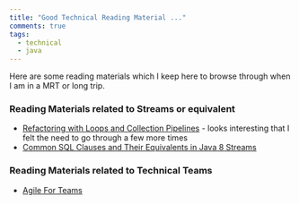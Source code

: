 ```yaml
---
title: "Good Technical Reading Material ..."
comments: true
tags:
  - technical
  - java
---
```


Here are some reading materials which I keep here to browse through when I am in a MRT or long trip.

<!--more-->

### Reading Materials related to Streams or equivalent

* [Refactoring with Loops and Collection Pipelines](https://martinfowler.com/articles/refactoring-pipelines.html) - looks interesting that I felt the need to go through a few more times 
* [Common SQL Clauses and Their Equivalents in Java 8 Streams](https://blog.jooq.org/2015/08/13/common-sql-clauses-and-their-equivalents-in-java-8-streams/)

### Reading Materials related to Technical Teams

* [Agile For Teams](https://leanpub.com/agileforteams/read#leanpub-auto-vision) 
